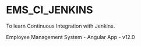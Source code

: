 # EMS_CI_JENKINS
To learn Continuous Integration with Jenkins. 

Employee Management System - Angular App - v12.0